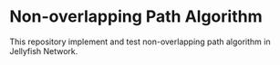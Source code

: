 # Non-overlapping Path Algorithm 

This repository implement and test 
non-overlapping path algorithm in Jellyfish Network.



